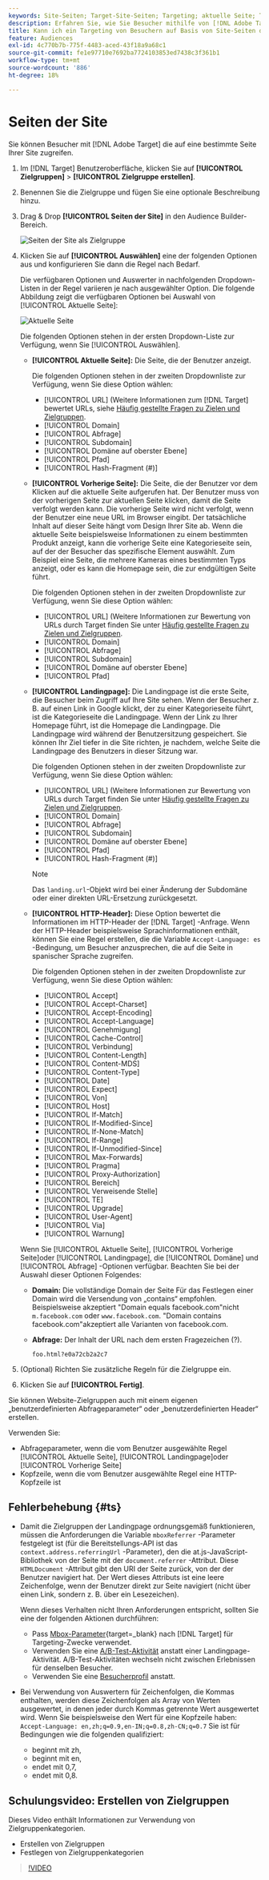 ```yaml
---
keywords: Site-Seiten; Target-Site-Seiten; Targeting; aktuelle Seite; Targeting der aktuellen Seite; vorherige Seite; Targeting der vorherigen Seite; Landingpage; Target-Landingpage; HTTP-Kopfzeile
description: Erfahren Sie, wie Sie Besucher mithilfe von [!DNL Adobe Target] die sich auf einer bestimmten Seite Ihrer Site befinden.
title: Kann ich ein Targeting von Besuchern auf Basis von Site-Seiten durchführen?
feature: Audiences
exl-id: 4c770b7b-775f-4483-aced-43f18a9a68c1
source-git-commit: fe1e97710e7692ba7724103853ed7438c3f361b1
workflow-type: tm+mt
source-wordcount: '886'
ht-degree: 18%

---
```


# Seiten der Site

Sie können Besucher mit [!DNL Adobe Target] die auf eine bestimmte Seite Ihrer Site zugreifen.

1. Im [!DNL Target] Benutzeroberfläche, klicken Sie auf **[!UICONTROL Zielgruppen]** > **[!UICONTROL Zielgruppe erstellen]**.
1. Benennen Sie die Zielgruppe und fügen Sie eine optionale Beschreibung hinzu.
1. Drag &amp; Drop **[!UICONTROL Seiten der Site]** in den Audience Builder-Bereich.

   ![Seiten der Site als Zielgruppe](assets/target_site_pages.png)

1. Klicken Sie auf **[!UICONTROL Auswählen]** eine der folgenden Optionen aus und konfigurieren Sie dann die Regel nach Bedarf.

   Die verfügbaren Optionen und Auswerter in nachfolgenden Dropdown-Listen in der Regel variieren je nach ausgewählter Option. Die folgende Abbildung zeigt die verfügbaren Optionen bei Auswahl von [!UICONTROL Aktuelle Seite]:

   ![Aktuelle Seite](assets/current-page.png)

   Die folgenden Optionen stehen in der ersten Dropdown-Liste zur Verfügung, wenn Sie [!UICONTROL Auswählen].

   * **[!UICONTROL Aktuelle Seite]:** Die Seite, die der Benutzer anzeigt.

     Die folgenden Optionen stehen in der zweiten Dropdownliste zur Verfügung, wenn Sie diese Option wählen:

      * [!UICONTROL URL] (Weitere Informationen zum [!DNL Target] bewertet URLs, siehe [Häufig gestellte Fragen zu Zielen und Zielgruppen](/help/main/c-target/c-troubleshooting-targets-and-audiences/troubleshooting-targets-and-audiences.md).
      * [!UICONTROL Domain]
      * [!UICONTROL Abfrage]
      * [!UICONTROL Subdomain]
      * [!UICONTROL Domäne auf oberster Ebene]
      * [!UICONTROL Pfad]
      * [!UICONTROL Hash-Fragment (#)]

   * **[!UICONTROL Vorherige Seite]:** Die Seite, die der Benutzer vor dem Klicken auf die aktuelle Seite aufgerufen hat. Der Benutzer muss von der vorherigen Seite zur aktuellen Seite klicken, damit die Seite verfolgt werden kann. Die vorherige Seite wird nicht verfolgt, wenn der Benutzer eine neue URL im Browser eingibt. Der tatsächliche Inhalt auf dieser Seite hängt vom Design Ihrer Site ab. Wenn die aktuelle Seite beispielsweise Informationen zu einem bestimmten Produkt anzeigt, kann die vorherige Seite eine Kategorieseite sein, auf der der Besucher das spezifische Element auswählt. Zum Beispiel eine Seite, die mehrere Kameras eines bestimmten Typs anzeigt, oder es kann die Homepage sein, die zur endgültigen Seite führt.

     Die folgenden Optionen stehen in der zweiten Dropdownliste zur Verfügung, wenn Sie diese Option wählen:

      * [!UICONTROL URL] (Weitere Informationen zur Bewertung von URLs durch Target finden Sie unter [Häufig gestellte Fragen zu Zielen und Zielgruppen](/help/main/c-target/c-troubleshooting-targets-and-audiences/troubleshooting-targets-and-audiences.md).
      * [!UICONTROL Domain]
      * [!UICONTROL Abfrage]
      * [!UICONTROL Subdomain]
      * [!UICONTROL Domäne auf oberster Ebene]
      * [!UICONTROL Pfad]

   * **[!UICONTROL Landingpage]:** Die Landingpage ist die erste Seite, die Besucher beim Zugriff auf Ihre Site sehen. Wenn der Besucher z. B. auf einen Link in Google klickt, der zu einer Kategorieseite führt, ist die Kategorieseite die Landingpage. Wenn der Link zu Ihrer Homepage führt, ist die Homepage die Landingpage. Die Landingpage wird während der Benutzersitzung gespeichert. Sie können Ihr Ziel tiefer in die Site richten, je nachdem, welche Seite die Landingpage des Benutzers in dieser Sitzung war.

     Die folgenden Optionen stehen in der zweiten Dropdownliste zur Verfügung, wenn Sie diese Option wählen:

      * [!UICONTROL URL] (Weitere Informationen zur Bewertung von URLs durch Target finden Sie unter [Häufig gestellte Fragen zu Zielen und Zielgruppen](/help/main/c-target/c-troubleshooting-targets-and-audiences/troubleshooting-targets-and-audiences.md).
      * [!UICONTROL Domain]
      * [!UICONTROL Abfrage]
      * [!UICONTROL Subdomain]
      * [!UICONTROL Domäne auf oberster Ebene]
      * [!UICONTROL Pfad]
      * [!UICONTROL Hash-Fragment (#)]

     >[!NOTE]
     >
     >Das `landing.url`-Objekt wird bei einer Änderung der Subdomäne oder einer direkten URL-Ersetzung zurückgesetzt.

   * **[!UICONTROL HTTP-Header]:** Diese Option bewertet die Informationen im HTTP-Header der [!DNL Target] -Anfrage. Wenn der HTTP-Header beispielsweise Sprachinformationen enthält, können Sie eine Regel erstellen, die die Variable `Accept-Language: es` -Bedingung, um Besucher anzusprechen, die auf die Seite in spanischer Sprache zugreifen.

     Die folgenden Optionen stehen in der zweiten Dropdownliste zur Verfügung, wenn Sie diese Option wählen:

      * [!UICONTROL Accept]
      * [!UICONTROL Accept-Charset]
      * [!UICONTROL Accept-Encoding]
      * [!UICONTROL Accept-Language]
      * [!UICONTROL Genehmigung]
      * [!UICONTROL Cache-Control]
      * [!UICONTROL Verbindung]
      * [!UICONTROL Content-Length]
      * [!UICONTROL Content-MDS]
      * [!UICONTROL Content-Type]
      * [!UICONTROL Date]
      * [!UICONTROL Expect]
      * [!UICONTROL Von]
      * [!UICONTROL Host]
      * [!UICONTROL If-Match]
      * [!UICONTROL If-Modified-Since]
      * [!UICONTROL If-None-Match]
      * [!UICONTROL If-Range]
      * [!UICONTROL If-Unmodified-Since]
      * [!UICONTROL Max-Forwards]
      * [!UICONTROL Pragma]
      * [!UICONTROL Proxy-Authorization]
      * [!UICONTROL Bereich]
      * [!UICONTROL Verweisende Stelle]
      * [!UICONTROL TE]
      * [!UICONTROL Upgrade]
      * [!UICONTROL User-Agent]
      * [!UICONTROL Via]
      * [!UICONTROL Warnung]

   Wenn Sie [!UICONTROL Aktuelle Seite], [!UICONTROL Vorherige Seite]oder [!UICONTROL Landingpage], die [!UICONTROL Domäne] und [!UICONTROL Abfrage] -Optionen verfügbar. Beachten Sie bei der Auswahl dieser Optionen Folgendes:

   * **Domain:** Die vollständige Domain der Seite Für das Festlegen einer Domain wird die Versendung von „contains“ empfohlen. Beispielsweise akzeptiert &quot;Domain equals facebook.com&quot;nicht `m.facebook.com` oder `www.facebook.com`. &quot;Domain contains facebook.com&quot;akzeptiert alle Varianten von facebook.com.
   * **Abfrage:** Der Inhalt der URL nach dem ersten Fragezeichen (?).

     `foo.html?e0a72cb2a2c7`

1. (Optional) Richten Sie zusätzliche Regeln für die Zielgruppe ein.
1. Klicken Sie auf **[!UICONTROL Fertig]**.

Sie können Website-Zielgruppen auch mit einem eigenen „benutzerdefinierten Abfrageparameter“ oder „benutzerdefinierten Header“ erstellen.

Verwenden Sie:

* Abfrageparameter, wenn die vom Benutzer ausgewählte Regel [!UICONTROL Aktuelle Seite], [!UICONTROL Landingpage]oder [!UICONTROL Vorherige Seite]
* Kopfzeile, wenn die vom Benutzer ausgewählte Regel eine HTTP-Kopfzeile ist

## Fehlerbehebung {#ts}

* Damit die Zielgruppen der Landingpage ordnungsgemäß funktionieren, müssen die Anforderungen die Variable `mboxReferrer` -Parameter festgelegt ist (für die Bereitstellungs-API ist das `context.address.referringUrl` -Parameter), den die at.js-JavaScript-Bibliothek von der Seite mit der `document.referrer` -Attribut. Diese `HTMLDocument` -Attribut gibt den URI der Seite zurück, von der der Benutzer navigiert hat. Der Wert dieses Attributs ist eine leere Zeichenfolge, wenn der Benutzer direkt zur Seite navigiert (nicht über einen Link, sondern z. B. über ein Lesezeichen).

  Wenn dieses Verhalten nicht Ihren Anforderungen entspricht, sollten Sie eine der folgenden Aktionen durchführen:

   * Pass [Mbox-Parameter](https://experienceleague.adobe.com/docs/target-dev/developer/client-side/global-mbox/pass-parameters-to-global-mbox.html){target=_blank} nach [!DNL Target] für Targeting-Zwecke verwendet.
   * Verwenden Sie eine [A/B-Test-Aktivität](/help/main/c-activities/t-test-ab/test-ab.md) anstatt einer Landingpage-Aktivität. A/B-Test-Aktivitäten wechseln nicht zwischen Erlebnissen für denselben Besucher.
   * Verwenden Sie eine [Besucherprofil](/help/main/c-target/c-audiences/c-target-rules/visitor-profile.md) anstatt.

* Bei Verwendung von Auswertern für Zeichenfolgen, die Kommas enthalten, werden diese Zeichenfolgen als Array von Werten ausgewertet, in denen jeder durch Kommas getrennte Wert ausgewertet wird. Wenn Sie beispielsweise den Wert für eine Kopfzeile haben: `Accept-Language: en,zh;q=0.9,en-IN;q=0.8,zh-CN;q=0.7` Sie ist für Bedingungen wie die folgenden qualifiziert:
   * beginnt mit zh,
   * beginnt mit en,
   * endet mit 0,7,
   * endet mit 0,8.

## Schulungsvideo: Erstellen von Zielgruppen

Dieses Video enthält Informationen zur Verwendung von Zielgruppenkategorien.

* Erstellen von Zielgruppen
* Festlegen von Zielgruppenkategorien

>[!VIDEO](https://video.tv.adobe.com/v/17392)
